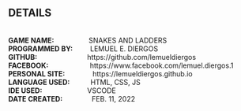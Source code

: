  
  
  <h2>DETAILS</h2>
    <br><b>GAME NAME:</b>&emsp;&emsp;&emsp;&emsp;&emsp;SNAKES AND LADDERS
    <br><b>PROGRAMMED BY: </b>&emsp;&emsp; LEMUEL E. DIERGOS
    <br><b>GITHUB:   </b>&emsp;&emsp;&emsp;&emsp;&emsp;&emsp;&emsp;https://github.com/lemueldiergos
    <br><b>FACEBOOK:</b>&emsp;&emsp;&emsp;&emsp;&emsp;&emsp;https://www.facebook.com/lemuel.diergos.1
    <br><b>PERSONAL SITE:</b>&emsp;&emsp;&emsp;&emsp;https://lemueldiergos.github.io
    <br><b>LANGUAGE USED:</b>&emsp;&emsp;&emsp;HTML, CSS, JS
    <br><b>IDE USED:   </b>&emsp;&emsp;&emsp;&emsp;&emsp;&emsp;         VSCODE
    <br><b>DATE CREATED: </b>&emsp;&emsp;&emsp;&emsp;FEB. 11, 2022
    
    
